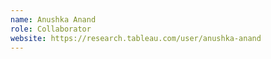 ```yaml
---
name: Anushka Anand
role: Collaborator
website: https://research.tableau.com/user/anushka-anand
---
```


